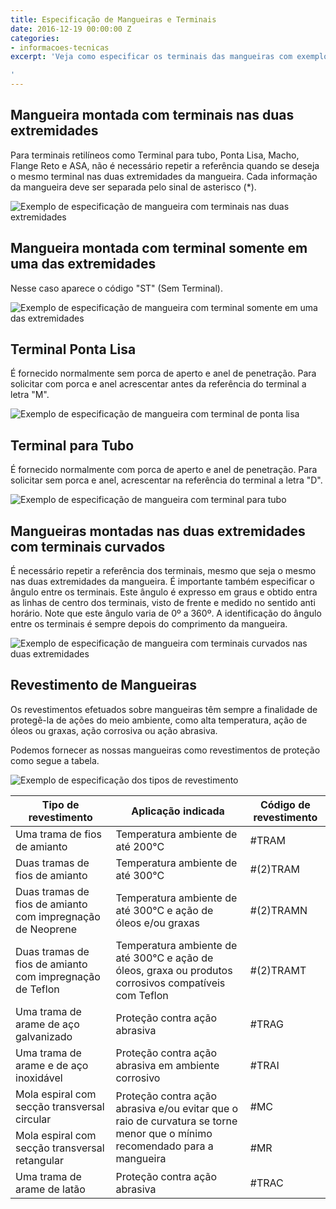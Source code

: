 ```yaml
---
title: Especificação de Mangueiras e Terminais
date: 2016-12-19 00:00:00 Z
categories:
- informacoes-tecnicas
excerpt: 'Veja como especificar os terminais das mangueiras com exemplos

'
---
```


## Mangueira montada com terminais nas duas extremidades

Para terminais retilíneos como Terminal para tubo, Ponta Lisa, Macho, Flange Reto e ASA, não é necessário repetir a referência quando se deseja o mesmo terminal nas duas extremidades da mangueira. Cada informação da mangueira deve ser separada pelo sinal de asterisco (*).

<img src="{{ site.baseurl }}/img/posts/especificacao-de-mangueiras-e-terminais (1).gif" alt="Exemplo de especificação de mangueira com terminais nas duas extremidades">

## Mangueira montada com terminal somente em uma das extremidades

Nesse caso aparece o código "ST" (Sem Terminal).

<img src="{{ site.baseurl }}/img/posts/especificacao-de-mangueiras-e-terminais (2).gif" alt="Exemplo de especificação de mangueira com terminal somente em uma das extremidades">

## Terminal Ponta Lisa

É fornecido normalmente sem porca de aperto e anel de penetração. Para solicitar com porca e anel acrescentar antes da referência do terminal a letra "M".

<img src="{{ site.baseurl }}/img/posts/especificacao-de-mangueiras-e-terminais (3).gif" alt="Exemplo de especificação de mangueira com terminal de ponta lisa">

## Terminal para Tubo

É fornecido normalmente com porca de aperto e anel de penetração. Para solicitar sem porca e anel, acrescentar na referência do terminal a letra "D".

<img src="{{ site.baseurl }}/img/posts/especificacao-de-mangueiras-e-terminais (4).gif" alt="Exemplo de especificação de mangueira com terminal para tubo">

## Mangueiras montadas nas duas extremidades com terminais curvados

É necessário repetir a referência dos terminais, mesmo que seja o mesmo nas duas extremidades da mangueira. É importante também especificar o ângulo entre os terminais. Este ângulo é expresso em graus e obtido entra as linhas de centro dos terminais, visto de frente e medido no sentido anti horário. Note que este ângulo varia de 0º a 360º. A identificação do ângulo entre os terminais é sempre depois do comprimento da mangueira. 

<img src="{{ site.baseurl }}/img/posts/especificacao-de-mangueiras-e-terminais (5).gif" alt="Exemplo de especificação de mangueira com terminais curvados nas duas extremidades">

## Revestimento de Mangueiras

<div class="wrapper" data-grid="center spacing">
  <div data-cell="1of2">
    <p>Os revestimentos efetuados sobre mangueiras têm sempre a finalidade de protegê-la de ações do meio ambiente, como alta temperatura, ação de óleos ou graxas, ação corrosiva ou ação abrasiva.</p>
    <p>Podemos fornecer as nossas mangueiras como revestimentos de proteção como segue a tabela.</p>
  </div>
  <div data-cell="1of2">
    <img src="{{ site.baseurl }}/img/posts/especificacao-de-mangueiras-e-terminais (6).gif" alt="Exemplo de especificação dos tipos de revestimento">
  </div>
</div>


<table>
  <thead>
    <tr>
      <th>Tipo de revestimento</th>
      <th>Aplicação indicada</th>
      <th>Código de revestimento</th>
    </tr>
  </thead>
  <tbody>
    <tr>
      <td>Uma trama de fios de amianto</td>
      <td>Temperatura ambiente de até 200°C</td>
      <td>#TRAM</td>
    </tr>
    <tr>
      <td>Duas tramas de fios de amianto</td>
      <td>Temperatura ambiente de até 300°C</td>
      <td>#(2)TRAM</td>
    </tr>
    <tr>
      <td>Duas tramas de fios de amianto com impregnação de Neoprene</td>
      <td>Temperatura ambiente de até 300°C e ação de óleos e/ou graxas</td>
      <td>#(2)TRAMN</td>
    </tr>
    <tr>
      <td>Duas tramas de fios de amianto com impregnação de Teflon</td>
      <td>Temperatura ambiente de até 300°C e ação de óleos, graxa ou produtos corrosivos compatíveis com Teflon</td>
      <td>#(2)TRAMT</td>
    </tr>
    <tr>
      <td>Uma trama de arame de aço galvanizado</td>
      <td>Proteção contra ação abrasiva</td>
      <td>#TRAG</td>
    </tr>
    <tr>
      <td>Uma trama de arame e de aço inoxidável</td>
      <td>Proteção contra ação abrasiva em ambiente corrosivo</td>
      <td>#TRAI</td>
    </tr>
    <tr>
      <td>Mola espiral com secção transversal circular</td>
      <td rowspan="2">Proteção contra ação abrasiva e/ou evitar que o raio de curvatura se torne menor que o mínimo recomendado para a mangueira</td>
      <td>#MC</td>
    </tr>
    <tr>
      <td>Mola espiral com secção transversal retangular</td>
      <td>#MR</td>
    </tr>
    <tr>
      <td>Uma trama de arame de latão</td>
      <td>Proteção contra ação abrasiva</td>
      <td>#TRAC</td>
    </tr>
  </tbody>
</table>
